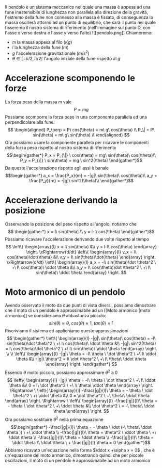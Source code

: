 Il pendolo è un sistema meccanico nel quale una massa è appesa ad una fune inestensibile di lunghezza non parallela alla direzione della gravità, l'estremo della fune non connesso alla massa è fissato, di conseguenza la massa oscillerà attorno ad un punto di equilibrio, che sarà il punto nel quale fisseremo il nostro sistema di riferimento (nell'immagine sul punto D, con l'asse x verso destra e l'asse y verso l'alto)
![[pendolo.png]]
Chiameremo: 
+ $m$ la massa appesa al filo ($Kg$)
+ $l$ la lunghezza della fune ($m$)
+ $g$ l'accelerazione gravitazionale ($m/s^2$)
+ $\theta \in [-\pi/2, \pi/2]$ l'angolo iniziale della fune rispetto al $g$ 

# Accelerazione scomponendo le forze
La forza peso della massa $m$ vale
$$ P = mg$$
Possiamo scomporre la forza peso in una componente parallela ed una perpendicolare alla fune:
$$ \begin{aligned}
P_\perp = P\ cos(\theta) = m\ g\ cos(\theta) \\
P_\| = P\ sin(\theta) = m\ g\ sin(\theta) \\
\end{aligned} $$
Ora possiamo usare la componente parallela per ricavare le componenti della forza peso rispetto al nostro sistema di riferimento
$$\begin{gather*}
P_x = P_{\|} \ cos(\theta) = mg\ sin(\theta)\ cos(\theta)\\
P_y = P_{\|} \ sin(\theta) = mg \ sin^2(\theta)
\end{gather*}$$
Da queste l'accelerazione rispetto agli assi è banale
$$\begin{gather*}
a_x = \frac{P_x}{m} = -|g|\ sin(\theta)\ cos(\theta)\\
a_y = \frac{P_y}{m} = -|g|\ sin^2(\theta)\\
\end{gather*}$$
# Accelerazione derivando la posizione
Osservando la posizione del peso rispetto all'angolo, notiamo che
$$ \begin{gather*}
x = l\ sin(\theta) \\
y = l-l\ cos(\theta)
\end{gather*}$$
Possiamo ricavare l'accelerazione derivando due volte rispetto al tempo
$$ 
\left\{ 
    \begin{array}{l}
        x = l\ sin(\theta) &\\
		y = l-l\ cos(\theta)
    \end{array} 
\right.
\xRightarrow{d/dt}
\left\{ 
    \begin{array}{l}
        v_x = l\ cos(\theta)\dot{\theta} &\\
        v_y = l\ sin(\theta)\dot{\theta} 
    \end{array} 
\right.
\xRightarrow{d/dt}
\left\{ 
    \begin{array}{l}
        a_x = -l\ sin(\theta)\dot \theta^2 \ +\ l\ cos(\theta)\ \ddot \theta &\\
        a_y = l\ cos(\theta)\dot \theta^2 \ +\ l\ sin(\theta)\ \ddot \theta 
    \end{array} 
\right.
$$
# Moto armonico di un pendolo
Avendo osservato il moto da due punti di vista diversi, possiamo dimostrare che il moto di un pendolo è approssimabile ad un [[Moto armonico |moto armonico]] se consideriamo $\theta$ abbastanza piccolo:
$$ sin(\theta) \approx \theta,\ cos(\theta) \approx 1, \ tan(\theta) \approx 1$$
Riscriviamo il sistema ed applichiamo queste approssimazioni
$$ \begin{gather*}
\left\{ 
    \begin{array}{l}
         -|g|\ sin(\theta)\ cos(\theta) = -l\ sin(\theta)\dot \theta^2 \ +\ l\ cos(\theta)\ \ddot \theta &\\
          -|g|\ sin^2(\theta) = l\ cos(\theta)\dot \theta^2 \ +\ l\ sin(\theta)\ \ddot \theta 
    \end{array} 
\right. \\ \\
\left\{ 
    \begin{array}{l}
        -|g|\ \theta = -l\ \theta \ \dot \theta^2 \ +\ l\ \ddot \theta &\\
	    -|g|\ \theta^2 = l\ \dot \theta^2 \ +\ l\ \theta\ \ddot \theta 
    \end{array} 
\right.
\end{gather*} $$
Essendo $\theta$ molto piccolo, possiamo approssimare $\theta^2$ a 0
$$
\left\{ 
    \begin{array}{l}
        -|g|\ \theta = -l\ \theta \ \dot \theta^2 \ +\ l\ \ddot \theta &\\
	    0 = l\ \dot \theta^2 \ +\ l\ \theta\ \ddot \theta 
    \end{array} 
\right.
\Rightarrow \
\left\{ 
    \begin{array}{l}
        -\frac{|g|}{l}\ \theta = - \theta \ \dot \theta^2 \ +\ \ddot \theta &\\
	    0 = \dot \theta^2 \ +\ \theta\ \ddot \theta 
    \end{array} 
\right.
\Rightarrow \
\left\{ 
    \begin{array}{l}
        -\frac{|g|}{l}\ \theta = - \theta \ \dot \theta^2 \ +\ \ddot \theta &\\
	    \dot \theta^2 \ = -\ \theta\ \ddot \theta 
    \end{array} 
\right.
$$
Ora possiamo sostituire $\dot \theta^2$ nella prima equazione
$$\begin{gather*} 
-\frac{|g|}{l}\ \theta = - \theta \ \dot (-\ \theta\ \ddot \theta )) \ +\ \ddot \theta \\
-\frac{|g|}{l}\ \theta = \theta^2 \ \ddot \theta \ +\ \ddot \theta \\
-\frac{|g|}{l}\ \theta = \ddot \theta \\
-\frac{|g|}{l}\ \theta = \ddot \theta \\
\ddot \theta \ + \frac{|g|}{l} \theta = 0
\end{gather*}$$
Abbiamo ricavato un'equazione nella forma $\ddot x +\alpha x = 0$ , che è un'equazione del moto armonico, dimostrando quindi che per piccole oscillazioni, il moto di un pendolo è approssimabile ad un moto armonico

